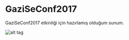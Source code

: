 # GaziSeConf2017
GaziSeConf2017 etkinliği için hazırlamış olduğum sunum.

![alt tag](https://emreovunc.com/images/Gaziseconf-2017.jpg)
